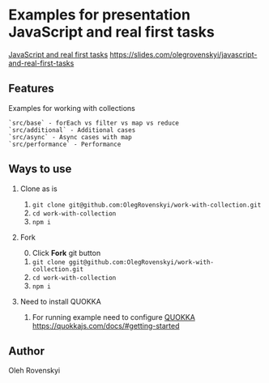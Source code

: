 # Examples for presentation JavaScript and real first tasks

[JavaScript and real first tasks]('https://slides.com/olegrovenskyi/javascript-and-real-first-tasks') https://slides.com/olegrovenskyi/javascript-and-real-first-tasks

## Features
Examples for working with collections

    `src/base` - forEach vs filter vs map vs reduce
    `src/additional` - Additional cases
    `src/async` - Async cases with map
    `src/performance` - Performance
 
## Ways to use

1. Clone as is

    1. `git clone git@github.com:OlegRovenskyi/work-with-collection.git`
    2. `cd work-with-collection`
    3. `npm i`
2. Fork

    0. Click **Fork** git button
    1. `git clone ggit@github.com:OlegRovenskyi/work-with-collection.git`
    2. `cd work-with-collection`
    3. `npm i`
3. Need to install QUOKKA

    1. For running example need to configure [QUOKKA]('https://quokkajs.com/docs/#getting-started') https://quokkajs.com/docs/#getting-started

    
## Author
Oleh Rovenskyi
